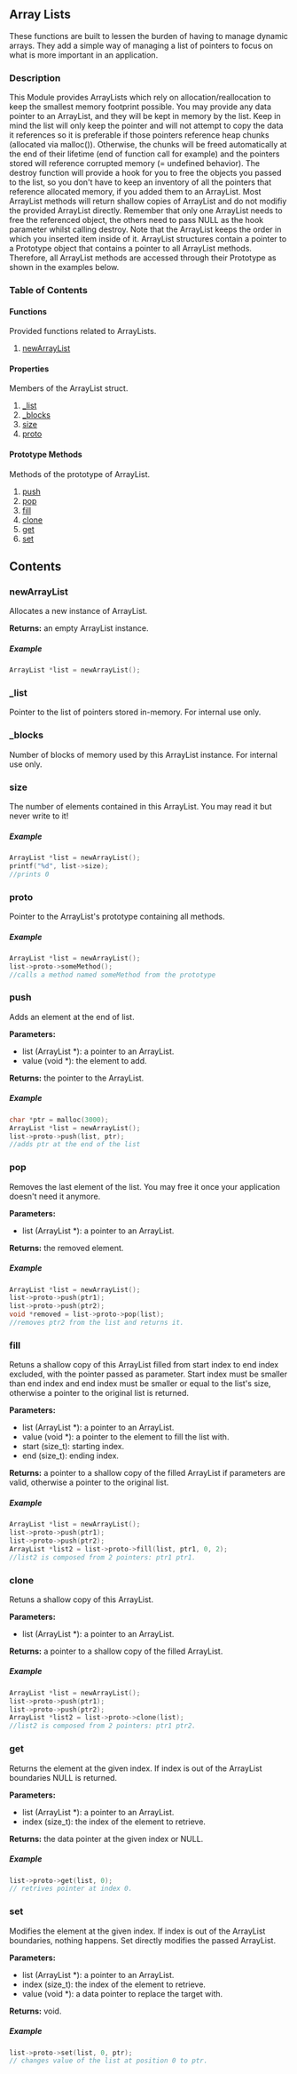 ## Array Lists

These functions are built to lessen the burden of having to manage dynamic arrays. They add a simple way of managing a list of pointers to focus on what is more important in an application.

### Description

This Module provides ArrayLists which rely on allocation/reallocation to keep the smallest memory footprint possible. You may provide any data pointer to an ArrayList, and they will be kept in memory by the list. Keep in mind the list will only keep the pointer and will not attempt to copy the data it references so it is preferable if those pointers reference heap chunks (allocated via malloc()). Otherwise, the chunks will be freed automatically at the end of their lifetime (end of function call for example) and the pointers stored will reference corrupted memory (= undefined behavior). The destroy function will provide a hook for you to free the objects you passed to the list, so you don't have to keep an inventory of all the pointers that reference allocated memory, if you added them to an ArrayList. Most ArrayList methods will return shallow copies of ArrayList and do not modifiy the provided ArrayList directly. Remember that only one ArrayList needs to free the referenced object, the others need to pass NULL as the hook parameter whilst calling destroy. Note that the ArrayList keeps the order in which you inserted item inside of it. ArrayList structures contain a pointer to a Prototype object that contains a pointer to all ArrayList methods. Therefore, all ArrayList methods are accessed through their Prototype as shown in the examples below.

### Table of Contents

#### Functions

Provided functions related to ArrayLists.

1. [newArrayList](#newarraylist)

#### Properties

Members of the ArrayList struct.

1. [_list](#_list)
1. [_blocks](#_blocks)
1. [size](#size)
1. [proto](#proto)

#### Prototype Methods

Methods of the prototype of ArrayList.

1. [push](#push)
1. [pop](#pop)
1. [fill](#fill)
1. [clone](#clone)
1. [get](#get)
1. [set](#set)

## Contents

### newArrayList

Allocates a new instance of ArrayList.

**Returns:** an empty ArrayList instance.

##### Example

```c
ArrayList *list = newArrayList();
```

### _list

Pointer to the list of pointers stored in-memory. For internal use only.

### _blocks

Number of blocks of memory used by this ArrayList instance. For internal use only.

### size

The number of elements contained in this ArrayList. You may read it but never write to it!

##### Example

```c
ArrayList *list = newArrayList();
printf("%d", list->size);
//prints 0
```

### proto

Pointer to the ArrayList's prototype containing all methods.

##### Example

```c
ArrayList *list = newArrayList();
list->proto->someMethod();
//calls a method named someMethod from the prototype
```

### push

Adds an element at the end of list.

**Parameters:** 
- list (ArrayList *): a pointer to an ArrayList.
- value (void *): the element to add.

**Returns:** the pointer to the ArrayList.

##### Example

```c
char *ptr = malloc(3000);
ArrayList *list = newArrayList();
list->proto->push(list, ptr);
//adds ptr at the end of the list
```

### pop

Removes the last element of the list. You may free it once your application doesn't need it anymore.

**Parameters:** 
- list (ArrayList *): a pointer to an ArrayList.

**Returns:** the removed element.

##### Example

```c
ArrayList *list = newArrayList();
list->proto->push(ptr1);
list->proto->push(ptr2);
void *removed = list->proto->pop(list);
//removes ptr2 from the list and returns it.
```

### fill

Retuns a shallow copy of this ArrayList filled from start index to end index excluded, with the pointer passed as parameter.
Start index must be smaller than end index and end index must be smaller or equal to the list's size, otherwise a pointer to the original list is returned.

**Parameters:** 
- list (ArrayList *): a pointer to an ArrayList.
- value (void *): a pointer to the element to fill the list with.
- start (size_t): starting index.
- end (size_t): ending index.

**Returns:** a pointer to a shallow copy of the filled ArrayList if parameters are valid, otherwise a pointer to the original list.

##### Example

```c
ArrayList *list = newArrayList();
list->proto->push(ptr1);
list->proto->push(ptr2);
ArrayList *list2 = list->proto->fill(list, ptr1, 0, 2);
//list2 is composed from 2 pointers: ptr1 ptr1.
```

### clone

Retuns a shallow copy of this ArrayList.

**Parameters:** 
- list (ArrayList *): a pointer to an ArrayList.

**Returns:** a pointer to a shallow copy of the filled ArrayList.

##### Example

```c
ArrayList *list = newArrayList();
list->proto->push(ptr1);
list->proto->push(ptr2);
ArrayList *list2 = list->proto->clone(list);
//list2 is composed from 2 pointers: ptr1 ptr2.
```

### get

Returns the element at the given index. If index is out of the ArrayList boundaries NULL is returned.

**Parameters:** 
- list (ArrayList *): a pointer to an ArrayList.
- index (size_t): the index of the element to retrieve.

**Returns:** the data pointer at the given index or NULL.

##### Example

```c
list->proto->get(list, 0);
// retrives pointer at index 0.
```

### set

Modifies the element at the given index. If index is out of the ArrayList boundaries, nothing happens. Set directly modifies the passed ArrayList.

**Parameters:** 
- list (ArrayList *): a pointer to an ArrayList.
- index (size_t): the index of the element to retrieve.
- value (void *): a data pointer to replace the target with.

**Returns:** void.

##### Example

```c
list->proto->set(list, 0, ptr);
// changes value of the list at position 0 to ptr.
```
